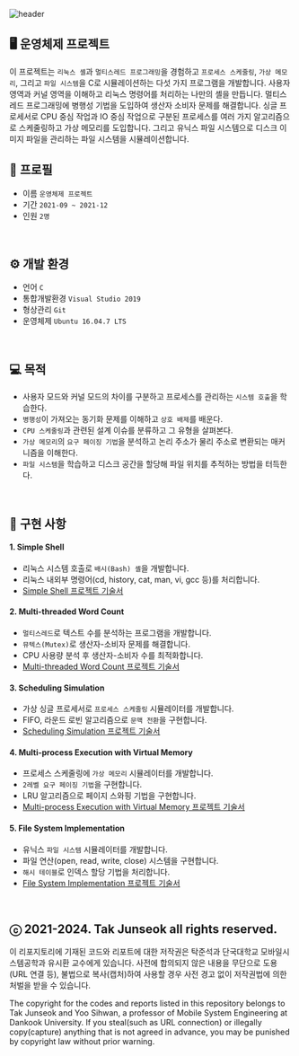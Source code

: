 ![header](https://capsule-render.vercel.app/api?type=waving&color=gradient&height=280&section=header&text=Operating%20Systems&fontSize=70&fontColor=ffffff&fontAlign=50&fontAlignY=45)

## 🖥️ 운영체제 프로젝트
이 프로젝트는 `리눅스 셸`과 `멀티스레드 프로그래밍`을 경험하고 `프로세스 스케줄링`, `가상 메모리`, 그리고 `파일 시스템`을 C로 시뮬레이션하는 다섯 가지 프로그램을 개발합니다. 사용자 영역과 커널 영역을 이해하고 리눅스 명령어를 처리하는 나만의 셸을 만듭니다. 멀티스레드 프로그래밍에 병행성 기법을 도입하여 생산자 소비자 문제를 해결합니다. 싱글 프로세서로 CPU 중심 작업과 IO 중심 작업으로 구분된 프로세스를 여러 가지 알고리즘으로 스케줄링하고 가상 메모리를 도입합니다. 그리고 유닉스 파일 시스템으로 디스크 이미지 파일을 관리하는 파일 시스템을 시뮬레이션합니다.
<br>

## 🔎 프로필
- 이름 `운영체제 프로젝트`
- 기간 `2021-09 ~ 2021-12`
- 인원 `2명`
<br>

## ⚙️ 개발 환경
- 언어 `C`
- 통합개발환경 `Visual Studio 2019`
- 형상관리 `Git`
- 운영체제 `Ubuntu 16.04.7 LTS`
<br>

## 💻 목적
- 사용자 모드와 커널 모드의 차이를 구분하고 프로세스를 관리하는 `시스템 호출`을 학습한다.
- `병행성`이 가져오는 동기화 문제를 이해하고 `상호 배제`를 배운다.
- `CPU 스케줄링`과 관련된 설계 이슈를 분류하고 그 유형을 살펴본다.
- `가상 메모리`의 `요구 페이징 기법`을 분석하고 논리 주소가 물리 주소로 변환되는 매커니즘을 이해한다.
- `파일 시스템`을 학습하고 디스크 공간을 할당해 파일 위치를 추적하는 방법을 터득한다.
<br>

## 📜 구현 사항
#### 1. Simple Shell
- 리눅스 시스템 호출로 `배시(Bash) 셸`을 개발합니다.
- 리눅스 내외부 명령어(cd, history, cat, man, vi, gcc 등)를 처리합니다.
- [Simple Shell 프로젝트 기술서](https://drive.google.com/file/d/1epihrdKyyTJ0bYC_vagie5DCwb-0mO4z/view?usp=sharing)

#### 2. Multi-threaded Word Count
- `멀티스레드`로 텍스트 수를 분석하는 프로그램을 개발합니다.
- `뮤텍스(Mutex)`로 생산자-소비자 문제를 해결합니다.
- CPU 사용량 분석 후 생산자-소비자 수를 최적화합니다.
- [Multi-threaded Word Count 프로젝트 기술서](https://drive.google.com/file/d/1SBJHakvP0SsmQMeTOCGLn8C_9R7s1Wfa/view?usp=sharing)

#### 3. Scheduling Simulation
- 가상 싱글 프로세서로 `프로세스 스케줄링` 시뮬레이터를 개발합니다.
- FIFO, 라운드 로빈 알고리즘으로 `문맥 전환`을 구현합니다.
- [Scheduling Simulation 프로젝트 기술서](https://drive.google.com/file/d/1IPTZ0gxr57jVDPZhyqqHeS2ptWO5yJeF/view?usp=sharing)

#### 4. Multi-process Execution with Virtual Memory
- 프로세스 스케줄링에 `가상 메모리` 시뮬레이터를 개발합니다.
- `2레벨 요구 페이징 기법`을 구현합니다.
- LRU 알고리즘으로 페이지 스와핑 기법을 구현합니다.
- [Multi-process Execution with Virtual Memory 프로젝트 기술서](https://drive.google.com/file/d/1_Mk6czFltS1W0hqcmfhKZiQqs9WYV8bJ/view?usp=sharing)

#### 5. File System Implementation
- 유닉스 `파일 시스템` 시뮬레이터를 개발합니다.
- 파일 연산(open, read, write, close) 시스템을 구현합니다.
- `해시 테이블`로 인덱스 할당 기법을 처리합니다.
- [File System Implementation 프로젝트 기술서](https://drive.google.com/file/d/1_3X9OD5vK1DLCGpLRRh29GWqqdsZMq4E/view?usp=sharing)
<br>

## ⓒ 2021-2024. Tak Junseok all rights reserved.
이 리포지토리에 기재된 코드와 리포트에 대한 저작권은 탁준석과 단국대학교 모바일시스템공학과 유시환 교수에게 있습니다. 사전에 합의되지 않은 내용을 무단으로 도용(URL 연결 등), 불법으로 복사(캡처)하여 사용할 경우 사전 경고 없이 저작권법에 의한 처벌을 받을 수 있습니다.

The copyright for the codes and reports listed in this repository belongs to Tak Junseok and Yoo Sihwan, a professor of Mobile System Engineering at Dankook University. If you steal(such as URL connection) or illegally copy(capture) anything that is not agreed in advance, you may be punished by copyright law without prior warning.
